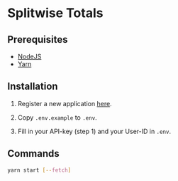 # Splitwise Totals

## Prerequisites

- [NodeJS](https://nodejs.dev/)
- [Yarn](https://yarnpkg.com/)

## Installation

1. Register a new application [here](https://secure.splitwise.com/apps).

2. Copy `.env.example` to `.env`.

3. Fill in your API-key (step 1) and your User-ID in `.env`.


## Commands

```bash
yarn start [--fetch]
```